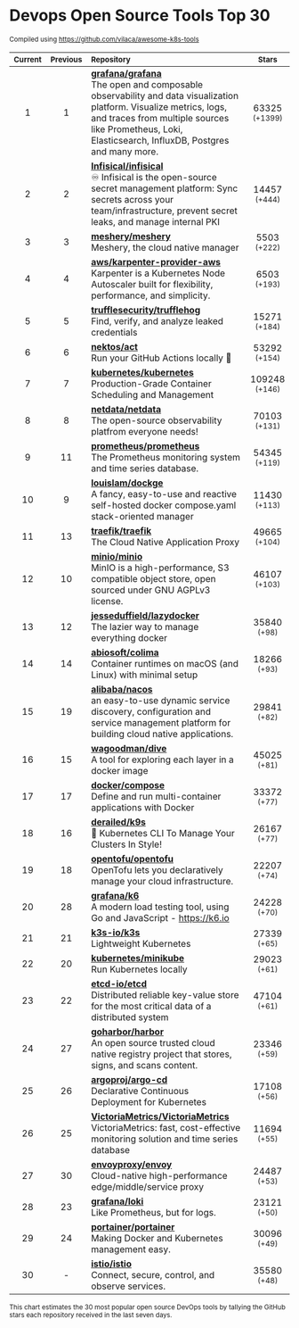 # Devops Open Source Tools Top 30
<sup>Compiled using https://github.com/vilaca/awesome-k8s-tools</sup>
<div align="center">

|<sub>Current</sub>|<sub>Previous</sub>|<sub>Repository</sub>|<sub>Stars</sub>|
|:---:|:---:|:---|:---:|
|1|1|[**grafana/grafana**](https://github.com/grafana/grafana)<br/>The open and composable observability and data visualization platform. Visualize metrics, logs, and traces from multiple sources like Prometheus, Loki, Elasticsearch, InfluxDB, Postgres and many more. |63325 <sup>(+1399)</sup>|
|2|2|[**Infisical/infisical**](https://github.com/Infisical/infisical)<br/>♾ Infisical is the open-source secret management platform: Sync secrets across your team/infrastructure, prevent secret leaks, and manage internal PKI|14457 <sup>(+444)</sup>|
|3|3|[**meshery/meshery**](https://github.com/meshery/meshery)<br/>Meshery, the cloud native manager|5503 <sup>(+222)</sup>|
|4|4|[**aws/karpenter-provider-aws**](https://github.com/aws/karpenter-provider-aws)<br/>Karpenter is a Kubernetes Node Autoscaler built for flexibility, performance, and simplicity.|6503 <sup>(+193)</sup>|
|5|5|[**trufflesecurity/trufflehog**](https://github.com/trufflesecurity/trufflehog)<br/>Find, verify, and analyze leaked credentials|15271 <sup>(+184)</sup>|
|6|6|[**nektos/act**](https://github.com/nektos/act)<br/>Run your GitHub Actions locally 🚀|53292 <sup>(+154)</sup>|
|7|7|[**kubernetes/kubernetes**](https://github.com/kubernetes/kubernetes)<br/>Production-Grade Container Scheduling and Management|109248 <sup>(+146)</sup>|
|8|8|[**netdata/netdata**](https://github.com/netdata/netdata)<br/>The open-source observability platfrom everyone needs!|70103 <sup>(+131)</sup>|
|9|11|[**prometheus/prometheus**](https://github.com/prometheus/prometheus)<br/>The Prometheus monitoring system and time series database.|54345 <sup>(+119)</sup>|
|10|9|[**louislam/dockge**](https://github.com/louislam/dockge)<br/>A fancy, easy-to-use and reactive self-hosted docker compose.yaml stack-oriented manager|11430 <sup>(+113)</sup>|
|11|13|[**traefik/traefik**](https://github.com/traefik/traefik)<br/>The Cloud Native Application Proxy|49665 <sup>(+104)</sup>|
|12|10|[**minio/minio**](https://github.com/minio/minio)<br/>MinIO is a high-performance, S3 compatible object store, open sourced under GNU AGPLv3 license.|46107 <sup>(+103)</sup>|
|13|12|[**jesseduffield/lazydocker**](https://github.com/jesseduffield/lazydocker)<br/>The lazier way to manage everything docker|35840 <sup>(+98)</sup>|
|14|14|[**abiosoft/colima**](https://github.com/abiosoft/colima)<br/>Container runtimes on macOS (and Linux) with minimal setup|18266 <sup>(+93)</sup>|
|15|19|[**alibaba/nacos**](https://github.com/alibaba/nacos)<br/>an easy-to-use dynamic service discovery, configuration and service management platform for building cloud native applications.|29841 <sup>(+82)</sup>|
|16|15|[**wagoodman/dive**](https://github.com/wagoodman/dive)<br/>A tool for exploring each layer in a docker image|45025 <sup>(+81)</sup>|
|17|17|[**docker/compose**](https://github.com/docker/compose)<br/>Define and run multi-container applications with Docker|33372 <sup>(+77)</sup>|
|18|16|[**derailed/k9s**](https://github.com/derailed/k9s)<br/>🐶 Kubernetes CLI To Manage Your Clusters In Style!|26167 <sup>(+77)</sup>|
|19|18|[**opentofu/opentofu**](https://github.com/opentofu/opentofu)<br/>OpenTofu lets you declaratively manage your cloud infrastructure.|22207 <sup>(+74)</sup>|
|20|28|[**grafana/k6**](https://github.com/grafana/k6)<br/>A modern load testing tool, using Go and JavaScript - https://k6.io|24228 <sup>(+70)</sup>|
|21|21|[**k3s-io/k3s**](https://github.com/k3s-io/k3s)<br/>Lightweight Kubernetes|27339 <sup>(+65)</sup>|
|22|20|[**kubernetes/minikube**](https://github.com/kubernetes/minikube)<br/>Run Kubernetes locally|29023 <sup>(+61)</sup>|
|23|22|[**etcd-io/etcd**](https://github.com/etcd-io/etcd)<br/>Distributed reliable key-value store for the most critical data of a distributed system|47104 <sup>(+61)</sup>|
|24|27|[**goharbor/harbor**](https://github.com/goharbor/harbor)<br/>An open source trusted cloud native registry project that stores, signs, and scans content.|23346 <sup>(+59)</sup>|
|25|26|[**argoproj/argo-cd**](https://github.com/argoproj/argo-cd)<br/>Declarative Continuous Deployment for Kubernetes|17108 <sup>(+56)</sup>|
|26|25|[**VictoriaMetrics/VictoriaMetrics**](https://github.com/VictoriaMetrics/VictoriaMetrics)<br/>VictoriaMetrics: fast, cost-effective monitoring solution and time series database|11694 <sup>(+55)</sup>|
|27|30|[**envoyproxy/envoy**](https://github.com/envoyproxy/envoy)<br/>Cloud-native high-performance edge/middle/service proxy|24487 <sup>(+53)</sup>|
|28|23|[**grafana/loki**](https://github.com/grafana/loki)<br/>Like Prometheus, but for logs.|23121 <sup>(+50)</sup>|
|29|24|[**portainer/portainer**](https://github.com/portainer/portainer)<br/>Making Docker and Kubernetes management easy.|30096 <sup>(+49)</sup>|
|30|-|[**istio/istio**](https://github.com/istio/istio)<br/>Connect, secure, control, and observe services.|35580 <sup>(+48)</sup>|


</div>

<sub>This chart estimates the 30 most popular open source DevOps tools by tallying the GitHub stars each repository received in the last seven days.</sub>
